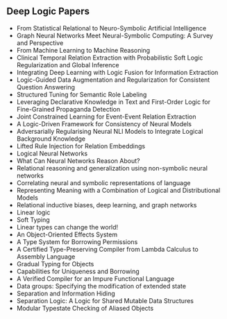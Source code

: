 <h2> Deep Logic Papers </h2>


<ul>

                             

 <li><a target="_blank" href="https://github.com/manjunath5496/Deep-Logic-Papers/blob/master/d(1).pdf" style="text-decoration:none;">From Statistical Relational to Neuro-Symbolic Artificial Intelligence</a></li>

 <li><a target="_blank" href="https://github.com/manjunath5496/Deep-Logic-Papers/blob/master/d(2).pdf" style="text-decoration:none;">Graph Neural Networks Meet Neural-Symbolic Computing: A Survey and Perspective</a></li>

<li><a target="_blank" href="https://github.com/manjunath5496/Deep-Logic-Papers/blob/master/d(3).pdf" style="text-decoration:none;">From Machine Learning to Machine Reasoning</a></li>
 <li><a target="_blank" href="https://github.com/manjunath5496/Deep-Logic-Papers/blob/master/d(4).pdf" style="text-decoration:none;">Clinical Temporal Relation Extraction with Probabilistic Soft Logic Regularization and Global Inference</a></li>                              
<li><a target="_blank" href="https://github.com/manjunath5496/Deep-Logic-Papers/blob/master/d(5).pdf" style="text-decoration:none;">Integrating Deep Learning with Logic Fusion for Information Extraction</a></li>
<li><a target="_blank" href="https://github.com/manjunath5496/Deep-Logic-Papers/blob/master/d(6).pdf" style="text-decoration:none;">Logic-Guided Data Augmentation and Regularization for Consistent Question Answering</a></li>
 <li><a target="_blank" href="https://github.com/manjunath5496/Deep-Logic-Papers/blob/master/d(7).pdf" style="text-decoration:none;">Structured Tuning for Semantic Role Labeling</a></li>

 <li><a target="_blank" href="https://github.com/manjunath5496/Deep-Logic-Papers/blob/master/d(8).pdf" style="text-decoration:none;"> Leveraging Declarative Knowledge in Text and First-Order Logic for Fine-Grained Propaganda Detection </a></li>
   <li><a target="_blank" href="https://github.com/manjunath5496/Deep-Logic-Papers/blob/master/d(9).pdf" style="text-decoration:none;">Joint Constrained Learning for Event-Event Relation Extraction</a></li>
  
   
 <li><a target="_blank" href="https://github.com/manjunath5496/Deep-Logic-Papers/blob/master/d(10).pdf" style="text-decoration:none;">A Logic-Driven Framework for Consistency of Neural Models</a></li>                              
<li><a target="_blank" href="https://github.com/manjunath5496/Deep-Logic-Papers/blob/master/d(11).pdf" style="text-decoration:none;">Adversarially Regularising Neural NLI Models to Integrate Logical Background Knowledge</a></li>
<li><a target="_blank" href="https://github.com/manjunath5496/Deep-Logic-Papers/blob/master/d(12).pdf" style="text-decoration:none;">Lifted Rule Injection for Relation Embeddings</a></li>
<li><a target="_blank" href="https://github.com/manjunath5496/Deep-Logic-Papers/blob/master/d(13).pdf" style="text-decoration:none;">Logical Neural Networks</a></li>

<li><a target="_blank" href="https://github.com/manjunath5496/Deep-Logic-Papers/blob/master/d(14).pdf" style="text-decoration:none;">What Can Neural Networks Reason About?</a></li>
                              
<li><a target="_blank" href="https://github.com/manjunath5496/Deep-Logic-Papers/blob/master/d(15).pdf" style="text-decoration:none;">Relational reasoning and generalization using non-symbolic neural networks</a></li>

<li><a target="_blank" href="https://github.com/manjunath5496/Deep-Logic-Papers/blob/master/d(16).pdf" style="text-decoration:none;">Correlating neural and symbolic representations of language</a></li>

  <li><a target="_blank" href="https://github.com/manjunath5496/Deep-Logic-Papers/blob/master/d(17).pdf" style="text-decoration:none;">Representing Meaning with a Combination
of Logical and Distributional Models</a></li>   
  
<li><a target="_blank" href="https://github.com/manjunath5496/Deep-Logic-Papers/blob/master/d(18).pdf" style="text-decoration:none;">Relational inductive biases, deep learning, and graph networks</a></li> 

  
<li><a target="_blank" href="https://github.com/manjunath5496/Deep-Logic-Papers/blob/master/d(19).pdf" style="text-decoration:none;">Linear logic</a></li> 

<li><a target="_blank" href="https://github.com/manjunath5496/Deep-Logic-Papers/blob/master/d(20).pdf" style="text-decoration:none;">Soft Typing</a></li>

<li><a target="_blank" href="https://github.com/manjunath5496/Deep-Logic-Papers/blob/master/d(21).pdf" style="text-decoration:none;">Linear types can change the world! </a></li>
<li><a target="_blank" href="https://github.com/manjunath5496/Deep-Logic-Papers/blob/master/d(22).pdf" style="text-decoration:none;">An Object-Oriented Effects System </a></li> 
 <li><a target="_blank" href="https://github.com/manjunath5496/Deep-Logic-Papers/blob/master/d(23).pdf" style="text-decoration:none;">A Type System for Borrowing Permissions</a></li> 
 

   <li><a target="_blank" href="https://github.com/manjunath5496/Deep-Logic-Papers/blob/master/d(24).pdf" style="text-decoration:none;">A Certified Type-Preserving Compiler from Lambda Calculus to Assembly Language</a></li>
 
   <li><a target="_blank" href="https://github.com/manjunath5496/Deep-Logic-Papers/blob/master/d(25).pdf" style="text-decoration:none;">Gradual Typing for Objects</a></li>                              
 <li><a target="_blank" href="https://github.com/manjunath5496/Deep-Logic-Papers/blob/master/d(26).pdf" style="text-decoration:none;">Capabilities for Uniqueness and Borrowing</a></li>
 <li><a target="_blank" href="https://github.com/manjunath5496/Deep-Logic-Papers/blob/master/d(27).pdf" style="text-decoration:none;">A Verified Compiler for an Impure Functional Language</a></li>
   
 
   <li><a target="_blank" href="https://github.com/manjunath5496/Deep-Logic-Papers/blob/master/d(28).pdf" style="text-decoration:none;">Data groups: Specifying the modification of extended state</a></li>
 
   <li><a target="_blank" href="https://github.com/manjunath5496/Deep-Logic-Papers/blob/master/d(29).pdf" style="text-decoration:none;">Separation and Information Hiding </a></li>                              

  <li><a target="_blank" href="https://github.com/manjunath5496/Deep-Logic-Papers/blob/master/d(30).pdf" style="text-decoration:none;">Separation Logic: A Logic for Shared Mutable Data Structures</a></li>
 
   <li><a target="_blank" href="https://github.com/manjunath5496/Deep-Logic-Papers/blob/master/d(31).pdf" style="text-decoration:none;">Modular Typestate Checking of Aliased Objects</a></li> 
</ul>
